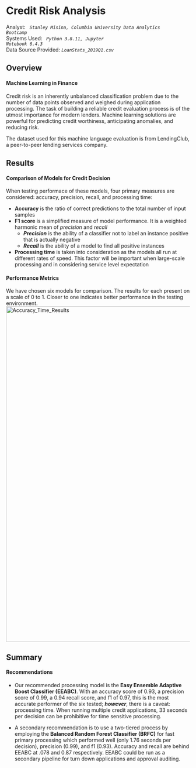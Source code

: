 # Credit Risk Analysis
Analyst: <code><i> Stanley Misina, Columbia University Data Analytics Bootcamp</i></code><br />
Systems Used: <i><code> Python 3.8.11, Jupyter Notebook 6.4.3 </i> </code> <br />
Data Source Provided: <i><code>LoanStats_2019Q1.csv</code></i>

## Overview
#### Machine Learning in Finance
Credit risk is an inherently unbalanced classification problem due to the number of data points observed and weighed during application processing. The task of building a reliable credit evaluation process is of the utmost importance for modern lenders. Machine learning solutions are powerful for predicting credit worthiness, anticipating anomalies, and reducing risk.

The dataset used for this machine language evaluation is from LendingClub, a peer-to-peer lending services company.

## Results
#### Comparison of Models for Credit Decision
When testing performace of these models, four primary measures are considered: accuracy, precision, recall, and processing time:
- **Accuracy** is the ratio of correct predictions to the total number of input samples
- **F1 score** is a simplified measure of model performance. It is a weighted harmonic mean of _precision_ and _recall_
  - _**Precision**_ is the ability of a classifier not to label an instance positive that is actually negative
  - _**Recall**_ is the ability of a model to find all positive instances
-  **Processing time** is taken into consideration as the models all run at different rates of speed. This factor will be important when large-scale processing and in considering service level expectation

#### Performance Metrics
We have chosen six models for comparison. The results for each present on a scale of 0 to 1. Closer to one indicates better performance in the testing environment.
<img width="917" alt="Accuracy_Time_Results" src="https://user-images.githubusercontent.com/84740997/136130621-070a5d01-5b5d-4621-a417-a88a6c3caff9.png">

## Summary
#### Recommendations
- Our recommended processing model is the **Easy Ensemble Adaptive Boost Classifier (EEABC)**. With an accuracy score of 0.93, a precision score of 0.99, a 0.94 recall score, and f1 of 0.97, this is the most accurate performer of the six tested; **_however_**, there is a caveat: processing time. When running multiple credit applications, 33 seconds per decision can be prohibitive for time sensitive processing.

- A secondary recommendation is to use a two-tiered process by employing the **Balanced Random Forest Classifier (BRFC)** for fast primary processing which performed well (only 1.76 seconds per decision), precision (0.99), and f1 (0.93). Accuracy and recall are behind EEABC at .078 and 0.87 respectively. EEABC could be run as a secondary pipeline for turn down applications and approval auditing.
